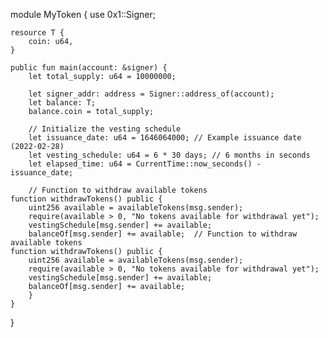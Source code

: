 module MyToken {
    use 0x1::Signer;

    resource T {
        coin: u64,
    }

    public fun main(account: &signer) {
        let total_supply: u64 = 10000000;

        let signer_addr: address = Signer::address_of(account);
        let balance: T;
        balance.coin = total_supply;

        // Initialize the vesting schedule
        let issuance_date: u64 = 1646064000; // Example issuance date (2022-02-28)
        let vesting_schedule: u64 = 6 * 30 days; // 6 months in seconds
        let elapsed_time: u64 = CurrentTime::now_seconds() - issuance_date;

        // Function to withdraw available tokens
    function withdrawTokens() public {
        uint256 available = availableTokens(msg.sender);
        require(available > 0, "No tokens available for withdrawal yet");
        vestingSchedule[msg.sender] += available;
        balanceOf[msg.sender] += available;  // Function to withdraw available tokens
    function withdrawTokens() public {
        uint256 available = availableTokens(msg.sender);
        require(available > 0, "No tokens available for withdrawal yet");
        vestingSchedule[msg.sender] += available;
        balanceOf[msg.sender] += available;
        }
    }
}

